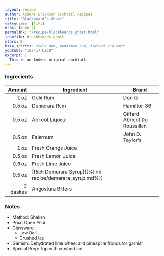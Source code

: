 ```yaml
---
layout: recipe
author: Anders Erickson Cocktail Recipes
title: "Blackbeard’s Ghost"
categories: [tiki]
eras: [anders]
permalink: "/recipe/blackbeards_ghost.html"
iconfile: blackbeards_ghost
stars: 0
base_spirits: "Gold Rum, Demerara Rum, Apricot Liqueur"
youtube: "i67-17-CZCQ"
excerpt: |
  This is an Anders original cocktail.
---
```


### Ingredients

|   Amount | Ingredient                                               | Brand                         |
| -------: | -------------------------------------------------------- | ----------------------------- |
|     1 oz | Gold Rum                                                 | Don Q                         |
|   0.5 oz | Demerara Rum                                             | Hamilton 86                   |
|   0.5 oz | Apricot Liqueur                                          | Giffard Abricot Du Roussillon |
|   0.5 oz | Falernum                                                 | John D. Taylor’s              |
|     1 oz | Fresh Orange Juice                                       |
|   0.5 oz | Fresh Lemon Juice                                        |
|   0.5 oz | Fresh Lime Juice                                         |
|   0.5 oz | [Rich Demerara Syrup]({%link recipe/demerara_syrup.md%}) |
| 2 dashes | Angostura Bitters                                        |

### Notes

- Method: Shaken
- Pour: Open Pour
- Glassware:
  - Low Ball
  - Crushed Ice
- Garnish: Dehydrated lime wheel and pineapple fronds for garnish
- Special Prep: Top with crushed ice.
